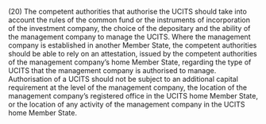 (20) The competent authorities that authorise the UCITS should take into account the rules of the common fund or the instruments of incorporation of the investment company, the choice of the depositary and the ability of the management company to manage the UCITS. Where the management company is established in another Member State, the competent authorities should be able to rely on an attestation, issued by the competent authorities of the management company’s home Member State, regarding the type of UCITS that the management company is authorised to manage. Authorisation of a UCITS should not be subject to an additional capital requirement at the level of the management company, the location of the management company’s registered office in the UCITS home Member State, or the location of any activity of the management company in the UCITS home Member State.